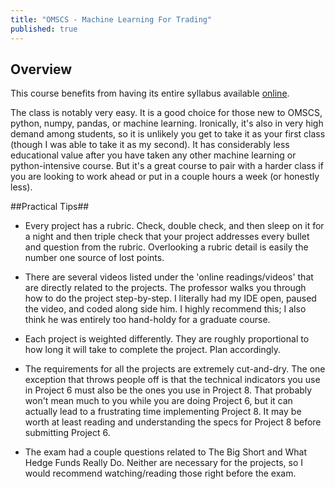 ```yaml
---
title: "OMSCS - Machine Learning For Trading"
published: true
---
```


## Overview ##

This course benefits from having its entire syllabus available [online](https://quantsoftware.gatech.edu/Machine_Learning_for_Trading_Course).

The class is notably very easy. It is a good choice for those new to OMSCS, python, numpy, pandas, or machine learning. Ironically, it's also in very high demand among students, so it is unlikely you get to take it as your first class (though I was able to take it as my second). It has considerably less educational value after you have taken any other machine learning or python-intensive course. But it's a great course to pair with a harder class if you are looking to work ahead or put in a couple hours a week (or honestly less).

##Practical Tips##
- Every project has a rubric. Check, double check, and then sleep on it for a night and then triple check that your project addresses every bullet and question from the rubric. Overlooking a rubric detail is easily the number one source of lost points.

- There are several videos listed under the 'online readings/videos' that are directly related to the projects. The professor walks you through how to do the project step-by-step. I literally had my IDE open, paused the video, and coded along side him. I highly recommend this; I also think he was entirely too hand-holdy for a graduate course.

- Each project is weighted differently. They are roughly proportional to how long it will take to complete the project. Plan accordingly.

- The requirements for all the projects are extremely cut-and-dry. The one exception that throws people off is that the technical indicators you use in Project 6 must also be the ones you use in Project 8. That probably won't mean much to you while you are doing Project 6, but it can actually lead to a frustrating time implementing Project 8. It may be worth at least reading and understanding the specs for Project 8 before submitting Project 6.

- The exam had a couple questions related to The Big Short and What Hedge Funds Really Do. Neither are necessary for the projects, so I would recommend watching/reading those right before the exam.